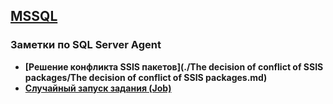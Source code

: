## [MSSQL](../MSSQL.md) 
### Заметки по SQL Server Agent  
- **[Решение конфликта SSIS пакетов](./The decision of conflict of SSIS packages/The decision of conflict of SSIS packages.md)**  
- **[Случайный запуск задания (Job)](./Random_start_job.md)**


